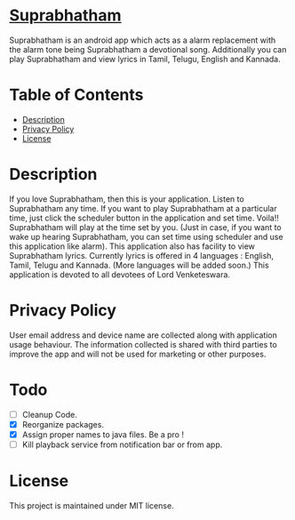 # [Suprabhatham](https://play.google.com/store/apps/details?id=ceg.avtechlabs.sbm)

Suprabhatham is an android app which acts as a alarm replacement with the alarm tone being Suprabhatham a devotional song. Additionally you can play Suprabhatham and view lyrics in Tamil, Telugu, English and Kannada.
  
# Table of Contents

* [Description](#description)
* [Privacy Policy](#privacy-policy)
* [License](#license)

# Description

If you love Suprabhatham, then this is your application. Listen to Suprabhatham any time. If you want to play Suprabhatham at a particular time, just click the scheduler button in the application and set time. Voila!! Suprabhatham will play at the time set by you. (Just in case, if you want to wake up hearing Suprabhatham, you can set time using scheduler and use this application like alarm). This application also has facility to view Suprabhatham lyrics. Currently lyrics is offered in 4 languages : English, Tamil, Telugu and Kannada. (More languages will be added soon.) This application is devoted to all devotees of Lord Venketeswara.

# Privacy Policy

User email address and device name are collected along with application usage behaviour. The information collected is shared with third parties to improve the app and will not be used for marketing or other purposes.

# Todo

- [ ] Cleanup Code. 
- [X] Reorganize packages. 
- [X] Assign proper names to java files. Be a pro !
- [ ] Kill playback service from notification bar or from app.

# License

This project is maintained under MIT license.
